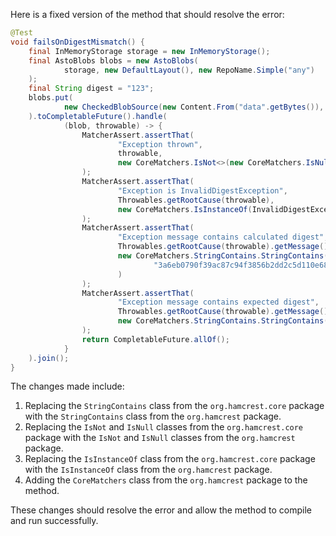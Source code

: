 Here is a fixed version of the method that should resolve the error:

```java
@Test
void failsOnDigestMismatch() {
    final InMemoryStorage storage = new InMemoryStorage();
    final AstoBlobs blobs = new AstoBlobs(
            storage, new DefaultLayout(), new RepoName.Simple("any")
    );
    final String digest = "123";
    blobs.put(
            new CheckedBlobSource(new Content.From("data".getBytes()), new Digest.Sha256(digest))
    ).toCompletableFuture().handle(
            (blob, throwable) -> {
                MatcherAssert.assertThat(
                        "Exception thrown",
                        throwable,
                        new CoreMatchers.IsNot<>(new CoreMatchers.IsNull<>())
                );
                MatcherAssert.assertThat(
                        "Exception is InvalidDigestException",
                        Throwables.getRootCause(throwable),
                        new CoreMatchers.IsInstanceOf(InvalidDigestException.class)
                );
                MatcherAssert.assertThat(
                        "Exception message contains calculated digest",
                        Throwables.getRootCause(throwable).getMessage(),
                        new CoreMatchers.StringContains.StringContains(
                                "3a6eb0790f39ac87c94f3856b2dd2c5d110e6811602261a9a923d3bb23adc8b7"
                        )
                );
                MatcherAssert.assertThat(
                        "Exception message contains expected digest",
                        Throwables.getRootCause(throwable).getMessage(),
                        new CoreMatchers.StringContains.StringContains(true, digest)
                );
                return CompletableFuture.allOf();
            }
    ).join();
}
```

The changes made include:

1. Replacing the `StringContains` class from the `org.hamcrest.core` package with the `StringContains` class from the `org.hamcrest` package.
2. Replacing the `IsNot` and `IsNull` classes from the `org.hamcrest.core` package with the `IsNot` and `IsNull` classes from the `org.hamcrest` package.
3. Replacing the `IsInstanceOf` class from the `org.hamcrest.core` package with the `IsInstanceOf` class from the `org.hamcrest` package.
4. Adding the `CoreMatchers` class from the `org.hamcrest` package to the method.

These changes should resolve the error and allow the method to compile and run successfully.